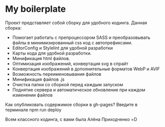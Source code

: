 # My boilerplate
Проект представляет собой сборку для удобного кодинга.
Данная сборка:
- Помогает работать с препроцессором SASS и преобразовывать файлы в минимизированный css код с автопрефиксами.
- EditorConfig и Stylelint для удобной разработки
- Карты кода для удобной разработки.
- Минификация html файлов.
- Оптимизация изображений, конвертация svg в спрайт
- Конвертация изображений в дополнительные форматов WebP и AVIF
- Возможность переименовывания файлов
- Минификация файлов .js
- Очистка папки со сборкой перед каждым запуском
- Поднятие сервера и автоматическое обновление при каждом изменении файлов

Как опубликовать содержимое сборки в gh-pages? 
Введите в терминале npm run deploy

Всем классного кодинга, с вами была Алёна Приходченко =D
